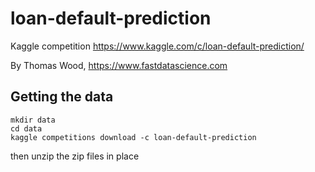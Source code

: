 # loan-default-prediction

Kaggle competition https://www.kaggle.com/c/loan-default-prediction/

By Thomas Wood, https://www.fastdatascience.com

## Getting the data

```
mkdir data
cd data 
kaggle competitions download -c loan-default-prediction
```

then unzip the zip files in place

